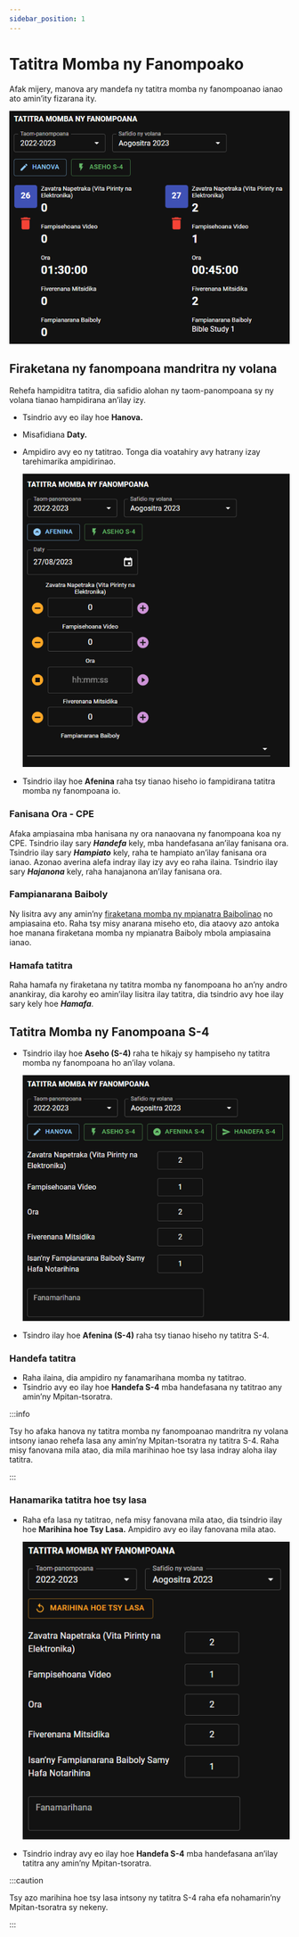 ```yaml
---
sidebar_position: 1
---
```


# Tatitra Momba ny Fanompoako

Afak mijery, manova ary mandefa ny tatitra momba ny fanompoanao ianao ato amin’ity fizarana ity.

![Tatitra S4 Isan’andro](./cpe_my_reports_2.png)

## Firaketana ny fanompoana mandritra ny volana

Rehefa hampiditra tatitra, dia safidio alohan ny taom-panompoana sy ny volana tianao hampidirana an’ilay izy.

- Tsindrio avy eo ilay hoe **Hanova.**

- Misafidiana **Daty.**

- Ampidiro avy eo ny tatitrao. Tonga dia voatahiry avy hatrany izay tarehimarika ampidirinao.

  ![Fampidirana Tatitra S4 Isan’andro](./cpe_my_reports_1.png)

- Tsindrio ilay hoe **Afenina** raha tsy tianao hiseho io fampidirana tatitra momba ny fanompoana io.

### Fanisana Ora - CPE

Afaka ampiasaina mba hanisana ny ora nanaovana ny fanompoana koa ny CPE. Tsindrio ilay sary **_Handefa_** kely, mba handefasana an’ilay fanisana ora. Tsindrio ilay sary **_Hampiato_** kely, raha te hampiato an’ilay fanisana ora ianao. Azonao averina alefa indray ilay izy avy eo raha ilaina. Tsindrio ilay sary **_Hajanona_** kely, raha hanajanona an’ilay fanisana ora.

### Fampianarana Baiboly

Ny lisitra avy any amin’ny [firaketana momba ny mpianatra Baibolinao](./my_bible_studies) no ampiasaina eto. Raha tsy misy anarana miseho eto, dia ataovy azo antoka hoe manana firaketana momba ny mpianatra Baiboly mbola ampiasaina ianao.

### Hamafa tatitra

Raha hamafa ny firaketana ny tatitra momba ny fanompoana ho an’ny andro anankiray, dia karohy eo amin’ilay lisitra ilay tatitra, dia tsindrio avy hoe ilay sary kely hoe ***Hamafa***.

## Tatitra Momba ny Fanompoana S-4

- Tsindrio ilay hoe **Aseho (S-4)** raha te hikajy sy hampiseho ny tatitra momba ny fanompoana ho an’ilay volana.

  ![Tatitra S4](./cpe_my_reports_3.png)

- Tsindro ilay hoe **Afenina (S-4)** raha tsy tianao hiseho ny tatitra S-4.

### Handefa tatitra

- Raha ilaina, dia ampidiro ny fanamarihana momba ny tatitrao.
- Tsindrio avy eo ilay hoe **Handefa S-4** mba handefasana ny tatitrao any amin’ny Mpitan-tsoratra.

:::info

Tsy ho afaka hanova ny tatitra momba ny fanompoanao mandritra ny volana intsony ianao rehefa lasa any amin’ny Mpitan-tsoratra ny tatitra S-4. Raha misy fanovana mila atao, dia mila marihinao hoe tsy lasa indray aloha ilay tatitra.

:::

### Hanamarika tatitra hoe tsy lasa

- Raha efa lasa ny tatitrao, nefa misy fanovana mila atao, dia tsindrio ilay hoe **Marihina hoe Tsy Lasa.** Ampidiro avy eo ilay fanovana mila atao.

  ![Hamerina Tatitra S4 Nalefa](./cpe_my_reports_4.png)

- Tsindrio indray avy eo ilay hoe **Handefa S-4** mba handefasana an’ilay tatitra any amin’ny Mpitan-tsoratra.

:::caution

Tsy azo marihina hoe tsy lasa intsony ny tatitra S-4 raha efa nohamarin’ny Mpitan-tsoratra sy nekeny.

:::
